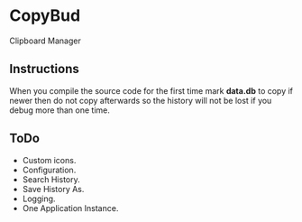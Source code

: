 # CopyBud
Clipboard Manager
## Instructions
When you compile the source code for the first time mark **data.db** to copy if newer then do not copy afterwards so the history will not be lost if you debug more than one time.
## ToDo
* Custom icons.
* Configuration.
* Search History.
* Save History As.
* Logging.
* One Application Instance.